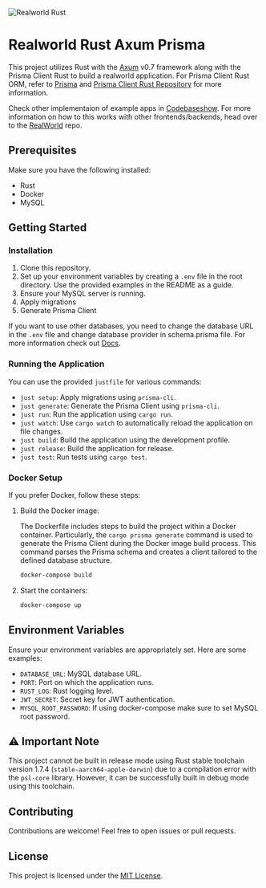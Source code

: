 ![Realworld Rust](logo.png)

# Realworld Rust Axum Prisma

This project utilizes Rust with the [Axum](https://github.com/tokio-rs/axum) v0.7 framework along with the Prisma Client Rust to build a realworld application. For Prisma Client Rust ORM, refer to [Prisma](https://github.com/prisma/prisma) and [Prisma Client Rust Repository](https://github.com/Brendonovich/prisma-client-rust) for more information.


Check other implementaion of example apps in [Codebaseshow](https://codebase.show/projects/realworld?category=backend&language=rust).
For more information on how to this works with other frontends/backends, head over to the [RealWorld](https://github.com/gothinkster/realworld) repo.

## Prerequisites

Make sure you have the following installed:

- Rust
- Docker
- MySQL

## Getting Started

### Installation

1. Clone this repository.
2. Set up your environment variables by creating a `.env` file in the root directory. Use the provided examples in the README as a guide.
3. Ensure your MySQL server is running.
4. Apply migrations
5. Generate Prisma Client

If you want to use other databases, you need to change the database URL in the `.env` file and change database provider in schema.prisma file. For more information check out [Docs](https://prisma.brendonovich.dev/getting-started/setup).

### Running the Application

You can use the provided `justfile` for various commands:

- `just setup`: Apply migrations using `prisma-cli`.
- `just generate`: Generate the Prisma Client using `prisma-cli`.
- `just run`: Run the application using `cargo run`.
- `just watch`: Use `cargo watch` to automatically reload the application on file changes.
- `just build`: Build the application using the development profile.
- `just release`: Build the application for release.
- `just test`: Run tests using `cargo test`.

### Docker Setup

If you prefer Docker, follow these steps:

1. Build the Docker image:

   The Dockerfile includes steps to build the project within a Docker container. Particularly, the `cargo prisma generate` command is used to generate the Prisma Client during the Docker image build process. This command parses the Prisma schema and creates a client tailored to the defined database structure.

   ```bash
   docker-compose build
   ```

2. Start the containers:

   ```bash
   docker-compose up
   ```

## Environment Variables

Ensure your environment variables are appropriately set. Here are some examples:

- `DATABASE_URL`: MySQL database URL.
- `PORT`: Port on which the application runs.
- `RUST_LOG`: Rust logging level.
- `JWT_SECRET`: Secret key for JWT authentication.
- `MYSQL_ROOT_PASSWORD`: If using docker-compose make sure to set MySQL root password.

## ⚠️ Important Note

This project cannot be built in release mode using Rust stable toolchain version 1.7.4 (`stable-aarch64-apple-darwin`) due to a compilation error with the `psl-core` library. However, it can be successfully built in debug mode using this toolchain.

## Contributing

Contributions are welcome! Feel free to open issues or pull requests.

## License

This project is licensed under the [MIT License](LICENSE).
